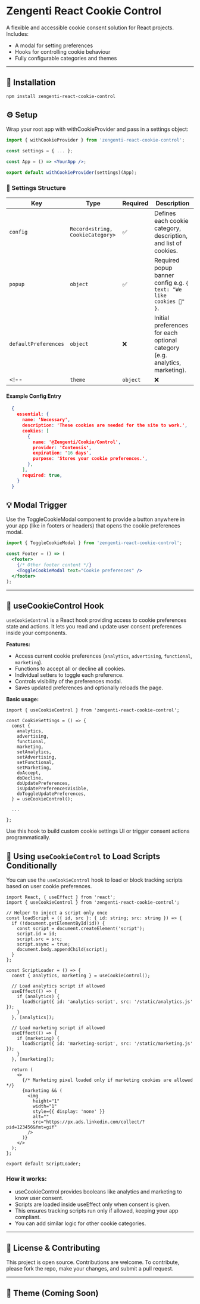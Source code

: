 # Zengenti React Cookie Control

A flexible and accessible cookie consent solution for React projects. Includes:

- A modal for setting preferences
- Hooks for controlling cookie behaviour
- Fully configurable categories and themes

---

## 🚀 Installation

```bash
npm install zengenti-react-cookie-control
```

## ⚙️ Setup

Wrap your root app with withCookieProvider and pass in a settings object:

```jsx
import { withCookieProvider } from 'zengenti-react-cookie-control';

const settings = { ... };

const App = () => <YourApp />;

export default withCookieProvider(settings)(App);

```


### 🧩 Settings Structure
| Key                        | Type                             | Required | Description                                                                   |
|----------------------------|----------------------------------|----------|-------------------------------------------------------------------------------|
| `config`                   | `Record<string, CookieCategory>` | ✅       | Defines each cookie category, description, and list of cookies.               |
| `popup`                    | `object`                         | ✅       | Required popup banner config e.g. `{ text: "We like cookies 🍪" }`.           |
| `defaultPreferences`       | `object`                         | ❌       | Initial preferences for each optional category (e.g. analytics, marketing).   |
<!-- | `theme`                    | `object`                         | ❌       | Theme overrides (e.g. colours).                                             | -->


#### Example Config Entry
```json
  {
    essential: {
      name: 'Necessary',
      description: 'These cookies are needed for the site to work.',
      cookies: [
        {
          name: '@Zengenti/Cookie/Control',
          provider: 'Contensis',
          expiration: '16 days',
          purpose: 'Stores your cookie preferences.',
        },
      ],
      required: true,
    }
  }
```

## 💡 Modal Trigger

Use the ToggleCookieModal component to provide a button anywhere in your app (like in footers or headers) that opens the cookie preferences modal.

```jsx
import { ToggleCookieModal } from 'zengenti-react-cookie-control';

const Footer = () => (
  <footer>
    {/* Other footer content */}
    <ToggleCookieModal text="Cookie preferences" />
  </footer>
);
```

---

## 🔧 useCookieControl Hook

`useCookieControl` is a React hook providing access to cookie preferences state and actions. It lets you read and update user consent preferences inside your components.

**Features:**

* Access current cookie preferences (`analytics`, `advertising`, `functional`, `marketing`).
* Functions to accept all or decline all cookies.
* Individual setters to toggle each preference.
* Controls visibility of the preferences modal.
* Saves updated preferences and optionally reloads the page.

**Basic usage:**

```tsx
import { useCookieControl } from 'zengenti-react-cookie-control';

const CookieSettings = () => {
  const {
    analytics,
    advertising,
    functional,
    marketing,
    setAnalytics,
    setAdvertising,
    setFunctional,
    setMarketing,
    doAccept,
    doDecline,
    doUpdatePreferences,
    isUpdatePreferencesVisible,
    doToggleUpdatePreferences,
  } = useCookieControl();

  ...

};
```

Use this hook to build custom cookie settings UI or trigger consent actions programmatically.

## 🍪 Using `useCookieControl` to Load Scripts Conditionally

You can use the `useCookieControl` hook to load or block tracking scripts based on user cookie preferences.

```tsx
import React, { useEffect } from 'react';
import { useCookieControl } from 'zengenti-react-cookie-control';

// Helper to inject a script only once
const loadScript = ({ id, src }: { id: string; src: string }) => {
  if (!document.getElementById(id)) {
    const script = document.createElement('script');
    script.id = id;
    script.src = src;
    script.async = true;
    document.body.appendChild(script);
  }
};

const ScriptLoader = () => {
  const { analytics, marketing } = useCookieControl();

  // Load analytics script if allowed
  useEffect(() => {
    if (analytics) {
      loadScript({ id: 'analytics-script', src: '/static/analytics.js' });
    }
  }, [analytics]);

  // Load marketing script if allowed
  useEffect(() => {
    if (marketing) {
      loadScript({ id: 'marketing-script', src: '/static/marketing.js' });
    }
  }, [marketing]);

  return (
    <>
      {/* Marketing pixel loaded only if marketing cookies are allowed */}
      {marketing && (
        <img
          height="1"
          width="1"
          style={{ display: 'none' }}
          alt=""
          src="https://px.ads.linkedin.com/collect/?pid=123456&fmt=gif"
        />
      )}
    </>
  );
};

export default ScriptLoader;
```

### How it works:

* useCookieControl provides booleans like analytics and marketing to know user consent.
* Scripts are loaded inside useEffect only when consent is given.
* This ensures tracking scripts run only if allowed, keeping your app compliant.
* You can add similar logic for other cookie categories.


---

## 📜 License & Contributing

This project is open source. Contributions are welcome.
To contribute, please fork the repo, make your changes, and submit a pull request.

---

## 🎨 Theme (Coming Soon)